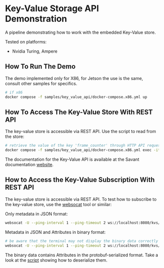 # Key-Value Storage API Demonstration

A pipeline demonstrating how to work with the embedded Key-Value store.

Tested on platforms:

- Nvidia Turing, Ampere


## How To Run The Demo

The demo implemented only for X86, for Jetson the use is the same, consult other samples for specifics.

```bash
# if x86
docker compose -f samples/key_value_api/docker-compose.x86.yml up
```

## How To Access The Key-Value Store With REST API

The key-value store is accessible via REST API. Use the script to read from the store:

```bash
# retrieve the value of the key 'frame_counter' through HTTP API request
docker compose -f samples/key_value_api/docker-compose.x86.yml exec -it module python /scripts/get_frame_counter.py
```

The documentation for the Key-Value API is available at the Savant documentation [website](https://docs.savant-ai.io/develop/advanced_topics/15_embedded_kvs.html).

## How to Access the Key-Value Subscription With REST API

The key-value store is accessible via REST API. To test how to subscribe to the key-value store, 
use the [websocat](https://github.com/vi/websocat) tool or similar:

Only metadata in JSON format:

```bash
websocat -U --ping-interval 1 --ping-timeout 2 ws://localhost:8080/kvs/events/meta
```

Metadata in JSON and Attributes in binary format:

```bash
# be aware that the terminal may not display the binary data correctly
websocat -U --ping-interval 1 --ping-timeout 2 ws://localhost:8080/kvs/events/full
```

The binary data contains Attributes in the protobuf-serialized format. Take a look at the [script](scripts/get_frame_counter.py) showing how to deserialize them.